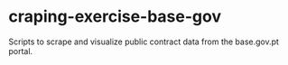 # craping-exercise-base-gov
Scripts to scrape and visualize public contract data from the base.gov.pt portal.
